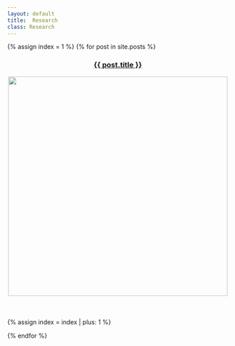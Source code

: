 ```yaml
---
layout: default
title:  Research
class: Research
---
```



{%  assign index = 1 %}
{% for post in site.posts %}



<h3><a href="{{site.baseurl}}{{ post.url }}"> <center>{{ post.title }} </center> </a> </h3>

 <center><img src="{{site.baseurl}}/assets/post_images/{{ index }}a.JPG" width="500px"></center>  <br> <br> <br> 
 {% assign index = index | plus: 1 %}

{% endfor %}


